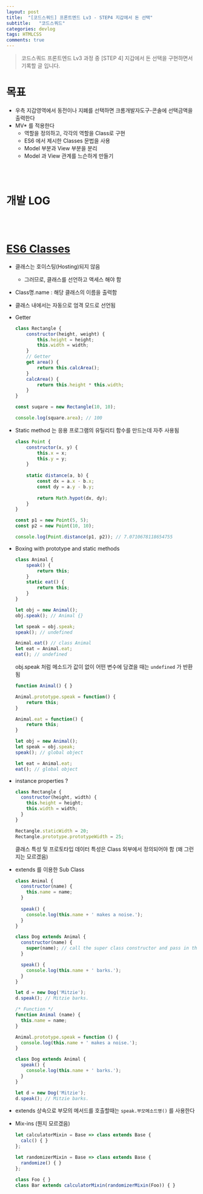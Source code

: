 ```yaml
---
layout: post
title:  "[코드스쿼드] 프론트엔드 Lv3 - STEP4 지갑에서 돈 선택"
subtitle:   "코드스쿼드"
categories: devlog
tags: HTMLCSS
comments: true
---
```


> 코드스쿼드 프론트엔드 Lv3 과정 중 [STEP 4] 지갑에서 돈 선택을 구현하면서 기록할 글 입니다.

# 목표

- 우측 지갑영역에서 동전이나 지폐를 선택하면 크롬개발자도구-콘솔에 선택금액을 출력한다
- MV* 를 적용한다
  - 역할을 정의하고, 각각의 역할을 Class로 구현
  - ES6 에서 제시한 Classes 문법을 사용
  - Model 부분과 View 부분을 분리
  - Model 과 View 관계를 느슨하게 만들기

<br/>

<br/>

# 개발 LOG

<br/>

<br/>

# [ES6 Classes](https://developer.mozilla.org/en-US/docs/Web/JavaScript/Reference/Classes)

- 클래스는 호이스팅(Hosting)되지 않음

  - 그러므로, 클래스를 선언하고 액세스 해야 함

- Class명.name : 해당 클래스의 이름을 출력함

- 클래스 내에서는 자동으로 엄격 모드로 선언됨

- Getter

  ```javascript
  class Rectangle {
      constructor(height, weight) {
          this.height = height;
          this.width = width;
      }
      // Getter
      get area() {
          return this.calcArea();
      }
      calcArea() {
          return this.height * this.width;
      }
  }
  
  const suqare = new Rectangle(10, 10);
  
  console.log(square.area); // 100
  ```

- Static method 는 응용 프로그램의 유틸리티 함수를 만드는데 자주 사용됨

  ```javascript
  class Point {
      constructor(x, y) {
          this.x = x;
          this.y = y;
      }
      
      static distance(a, b) {
          const dx = a.x - b.x;
          const dy = a.y - b.y;
          
          return Math.hypot(dx, dy);
      }
  }
  
  const p1 = new Point(5, 5);
  const p2 = new Point(10, 10);
  
  console.log(Point.distance(p1, p2)); // 7.0710678118654755
  ```

- Boxing with prototype and static methods

  ```javascript
  class Animal {
      speak() {
          return this;
      }
      static eat() {
          return this;
      }
  }
  
  let obj = new Animal();
  obj.speak(); // Animal {}
  
  let speak = obj.speak;
  speak(); // undefined
  
  Animal.eat() // class Animal
  let eat = Animal.eat;
  eat(); // undefined
  ```

  obj.speak 처럼 메소드가 값이 없이 어떤 변수에 담겼을 때는 `undefined` 가 반환됨

  ```javascript
  function Animal() { }
  
  Animal.prototype.speak = function() {
      return this;
  }
  
  Animal.eat = function() {
      return this;
  }
  
  let obj = new Animal();
  let speak = obj.speak;
  speak(); // global object
  
  let eat = Animal.eat;
  eat(); // global object
  ```

- instance properties ?

  ```javascript
  class Rectangle {
    constructor(height, width) {    
      this.height = height;
      this.width = width;
    }
  }
  ```

  ```javascript
  Rectangle.staticWidth = 20;
  Rectangle.prototype.prototypeWidth = 25;
  ```

  클래스 특성 및 프로토타입 데이터 특성은 Class 외부에서 정의되어야 함 (왜 그런지는 모르겠음)

- extends 를 이용한 Sub Class

  ```javascript
  class Animal { 
    constructor(name) {
      this.name = name;
    }
    
    speak() {
      console.log(this.name + ' makes a noise.');
    }
  }
  
  class Dog extends Animal {
    constructor(name) {
      super(name); // call the super class constructor and pass in the name parameter
    }
  
    speak() {
      console.log(this.name + ' barks.');
    }
  }
  
  let d = new Dog('Mitzie');
  d.speak(); // Mitzie barks.
  
  /* Function */
  function Animal (name) {
    this.name = name;  
  }
  
  Animal.prototype.speak = function () {
    console.log(this.name + ' makes a noise.');
  }
  
  class Dog extends Animal {
    speak() {
      console.log(this.name + ' barks.');
    }
  }
  
  let d = new Dog('Mitzie');
  d.speak(); // Mitzie barks.
  ```

- extends 상속으로 부모의 메서드를 호출할때는 `speak.부모메소드명()` 를 사용한다

- Mix-ins (뭔지 모르겠음)

  ```javascript
  let calculatorMixin = Base => class extends Base {
    calc() { }
  };
  
  let randomizerMixin = Base => class extends Base {
    randomize() { }
  };
  ```

  ```javascript
  class Foo { }
  class Bar extends calculatorMixin(randomizerMixin(Foo)) { }
  ```

  

